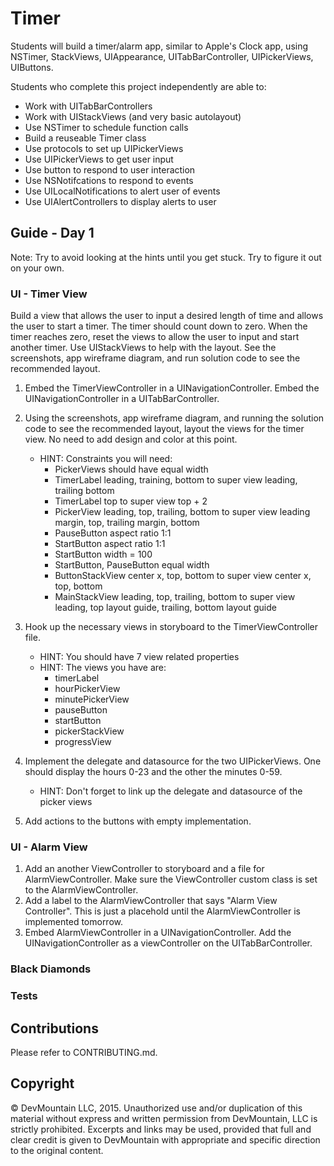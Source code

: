 # Timer

Students will build a timer/alarm app, similar to Apple's Clock app, using NSTimer, StackViews, UIAppearance, UITabBarController, UIPickerViews, UIButtons.

Students who complete this project independently are able to:

* Work with UITabBarControllers
* Work with UIStackViews (and very basic autolayout)
* Use NSTimer to schedule function calls
* Build a reuseable Timer class
* Use protocols to set up UIPickerViews
* Use UIPickerViews to get user input
* Use button to respond to user interaction
* Use NSNotifcations to respond to events
* Use UILocalNotifications to alert user of events
* Use UIAlertControllers to display alerts to user

## Guide - Day 1

Note: Try to avoid looking at the hints until you get stuck. Try to figure it out on your own.

### UI - Timer View

Build a view that allows the user to input a desired length of time and allows the user to start a timer. The timer should count down to zero. When the timer reaches zero, reset the views to allow the user to input and start another timer. Use UIStackViews to help with the layout. See the screenshots, app wireframe diagram, and run solution code to see the recommended layout.

1. Embed the TimerViewController in a UINavigationController. Embed the UINavigationController in a UITabBarController.
2. Using the screenshots, app wireframe diagram, and running the solution code to see the recommended layout, layout the views for the timer view. No need to add design and color at this point.
	* HINT: Constraints you will need:
		* PickerViews should have equal width
		* TimerLabel leading, training, bottom to super view leading, trailing bottom
		* TimerLabel top to super view top + 2
		* PickerView leading, top, trailing, bottom to super view leading margin, top, trailing margin, bottom
		* PauseButton aspect ratio 1:1
		* StartButton aspect ratio 1:1
		* StartButton width = 100
		* StartButton, PauseButton equal width
		* ButtonStackView center x, top, bottom to super view center x, top, bottom
		* MainStackView leading, top, trailing, bottom to super view leading, top layout guide, trailing, bottom layout guide

3. Hook up the necessary views in storyboard to the TimerViewController file.
	* HINT: You should have 7 view related properties
	* HINT: The views you have are:
		* timerLabel
		* hourPickerView
		* minutePickerView
		* pauseButton
		* startButton
		* pickerStackView
		* progressView
4. Implement the delegate and datasource for the two UIPickerViews. One should display the hours 0-23 and the other the minutes 0-59.
	* HINT: Don't forget to link up the delegate and datasource of the picker views
5. Add actions to the buttons with empty implementation.

### UI - Alarm View

1. Add an another ViewController to storyboard and a file for AlarmViewController. Make sure the ViewController custom class is set to the AlarmViewController.
2. Add a label to the AlarmViewController that says "Alarm View Controller". This is just a placehold until the AlarmViewController is implemented tomorrow.
3. Embed AlarmViewController in a UINavigationController. Add the UINavigationController as a viewController on the UITabBarController.

### Black Diamonds

### Tests

## Contributions

Please refer to CONTRIBUTING.md.


## Copyright

© DevMountain LLC, 2015. Unauthorized use and/or duplication of this material without express and written permission from DevMountain, LLC is strictly prohibited. Excerpts and links may be used, provided that full and clear credit is given to DevMountain with appropriate and specific direction to the original content.
